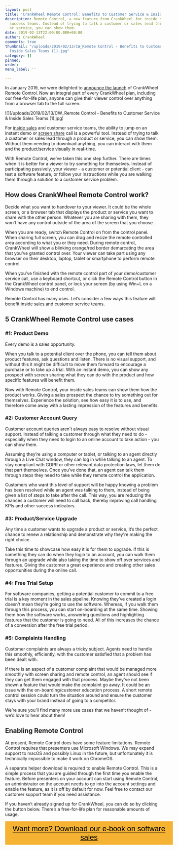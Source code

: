 ```yaml
---
layout: post
title: 'CrankWheel Remote Control: Benefits to Customer Service & Inside Sales Teams '
description: Remote Control, a new feature from CrankWheel for inside sales and customer
  success teams. Instead of trying to talk a customer or sales lead through a product
  or service, you can show them.
date: 2019-02-13T22:00:00.000+00:00
author: CrankWheel
comments: true
thumbnail: "/uploads/2019/02/13/CW_Remote Control - Benefits to Customer Service &
  Inside Sales Teams (1).jpg"
category: []
pinned: 
order: 
menu_label: ''

---
```

In January 2019, we were delighted to [announce the launch](https://crankwheel.com/introducing-crankwheel-remote-control/) of CrankWheel Remote Control. Now an integral part of every CrankWheel plan, including our free-for-life plan, anyone can give their viewer control over anything from a browser tab to the full screen.

![](/uploads/2019/02/13/CW_Remote Control - Benefits to Customer Service & Inside Sales Teams (1).jpg)

For [inside sales](https://crankwheel.com/the-ultimate-guide-to-telesales-for-beginners-and-sales-pros/) and customer service teams, the ability to jump on an instant demo or [screen share](https://crankwheel.com/screen-sharing/) call is a powerful tool. Instead of trying to talk a customer or sales lead through a product or service, you can show them. Without them needing to download anything, you can interact with them and the product/service visually in real-time.

With Remote Control, we’ve taken this one step further. There are times when it is better for a viewer to try something for themselves. Instead of participating passively, your viewer - a customer or potential client - can test a software feature, or follow your instructions while you are walking them through a solution to a customer service problem.

## How does CrankWheel Remote Control work?

Decide what you want to handover to your viewer. It could be the whole screen, or a browser tab that displays the product or service you want to share with the other person. Whatever you are sharing with them, they won’t have any control outside of the area of the screen that you choose.

When you are ready, switch Remote Control on from the control panel. When sharing full screen, you can drag and resize the remote controlled area according to what you or they need. During remote control, CrankWheel will show a blinking orange/red border demarcating the area that you’ve granted control over. Your viewer can take part using any browser on their desktop, laptop, tablet or smartphone to perform remote control.

When you’ve finished with the remote control part of your demo/customer service call, use a keyboard shortcut, or click the Remote Control button in the CrankWheel control panel, or lock your screen (by using Win+L on a Windows machine) to end control.

Remote Control has many uses. Let’s consider a few ways this feature will benefit inside sales and customer service teams.

## 5 CrankWheel Remote Control use cases

### #1: Product Demo

Every demo is a sales opportunity.

When you talk to a potential client over the phone, you can tell them about product features, ask questions and listen. There is no visual support, and without this it might be difficult to move them forward to encourage a purchase or to take up a trial. With an instant demo, you can show any prospect with screen sharing what they can do with the product and how specific features will benefit them.

Now with Remote Control, your inside sales teams can show them how the product works. Giving a sales prospect the chance to try something out for themselves. Experience the solution, see how easy it is to use, and therefore come away with a lasting impression of the features and benefits.

### #2: Customer Account Query

Customer account queries aren't always easy to resolve without visual support. Instead of talking a customer through what they need to do - especially when they need to login to an online account to take action - you can show them.

Assuming they’re using a computer or tablet, or talking to an agent directly through a Live Chat window, they can log in while talking to an agent. To stay compliant with GDPR or other relevant data protection laws, let them do that part themselves. Once you’ve done that, an agent can talk them through steps they need to take while they remote control the application.

Customers who want this level of support will be happy knowing a problem has been resolved while an agent was talking to them, instead of being given a list of steps to take after the call. This way, you are reducing the chances a customer will need to call back, thereby improving call handling KPIs and other success indicators.

### #3: Product/Service Upgrade

Any time a customer wants to upgrade a product or service, it’s the perfect chance to renew a relationship and demonstrate why they're making the right choice.

Take this time to showcase how easy it is for them to upgrade. If this is something they can do when they login to an account, you can walk them through an upgrade while also taking the time to show off over services and features. Giving the customer a great experience and creating other sales opportunities during the online call.

### #4: Free Trial Setup

For software companies, getting a potential customer to commit to a free trial is a key moment in the sales pipeline. Knowing they’ve created a login doesn't mean they're going to use the software. Whereas, if you walk them through this process, you can start on-boarding at the same time. Showing them how the software works, answering questions and highlighting features that the customer is going to need. All of this increases the chance of a conversion after the free trial period.

### #5: Complaints Handling

Customer complaints are always a tricky subject. Agents need to handle this smoothly, efficiently, with the customer satisfied that a problem has been dealt with.

If there is an aspect of a customer complaint that would be managed more smoothly with screen sharing and remote control, an agent should see if they can get them engaged with that process. Maybe they’ve not been shown a feature that would make the complaint go away. It could be an issue with the on-boarding/customer education process. A short remote control session could turn the situation around and ensure the customer stays with your brand instead of going to a competitor.

We’re sure you’ll find many more use cases that we haven’t thought of - we’d love to hear about them!

## Enabling Remote Control

At present, Remote Control does have some feature limitations. Remote Control requires that presenters use Microsoft Windows. We may expand support to macOS and possibly Linux in the future, but unfortunately it is technically impossible to make it work on ChromeOS.

A separate helper download is required to enable Remote Control. This is a simple process that you are guided through the first time you enable the feature. Before presenters on your account can start using Remote Control, an administrator on the account needs to go into the account settings and enable the feature, as it is off by default for now. Feel free to contact our customer support team if you need assistance.

If you haven’t already signed up for CrankWheel, you can do so by clicking the button below. There’s a free-for-life plan for reasonable amounts of usage.

<style> .btn-signup { padding-top: 11px !important; border-radius: 0px !important; background-color: #f6b333; text-align: center; padding: 10px 20px !important; border: 0px !important; width: 100%; margin-bottom: 20px; } .btn-signup a { color: black !important; font-family: 'Titillium Web', sans-serif; font-size: 24px !important; font-weight: normal !important; } </style>

<div class="btn-signup"><a style="cursor: pointer;" href="/sign-up-to-download">Want more? Download our e-book on software sales</a></div>